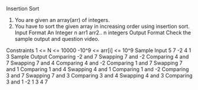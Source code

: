 
Insertion Sort

1. You are given an array(arr) of integers.
2. You have to sort the given array in increasing order using insertion sort.
Input Format
An Integer n 
arr1
arr2..
n integers
Output Format
Check the sample output and question video.

Constraints
1 <= N <= 10000
-10^9 <= arr[i] <= 10^9
Sample Input
5
7 
-2 
4 
1 
3
Sample Output
Comparing -2 and 7
Swapping 7 and -2
Comparing 4 and 7
Swapping 7 and 4
Comparing 4 and -2
Comparing 1 and 7
Swapping 7 and 1
Comparing 1 and 4
Swapping 4 and 1
Comparing 1 and -2
Comparing 3 and 7
Swapping 7 and 3
Comparing 3 and 4
Swapping 4 and 3
Comparing 3 and 1
-2
1
3
4
7